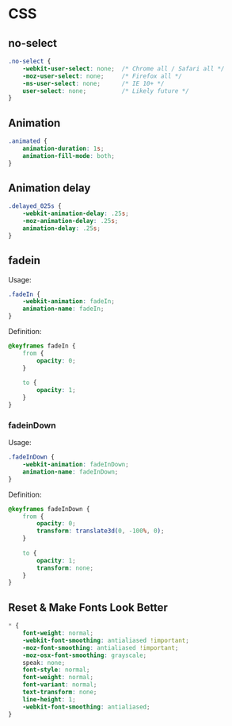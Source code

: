 # CSS

## no-select
```css
.no-select {
    -webkit-user-select: none;  /* Chrome all / Safari all */
    -moz-user-select: none;     /* Firefox all */
    -ms-user-select: none;      /* IE 10+ */
    user-select: none;          /* Likely future */     
}
```

## Animation
```css
.animated {
    animation-duration: 1s;
    animation-fill-mode: both;
}
```

## Animation delay
```css
.delayed_025s {
    -webkit-animation-delay: .25s;
    -moz-animation-delay: .25s;
    animation-delay: .25s;
}
```

## fadein
Usage:
```css
.fadeIn {
    -webkit-animation: fadeIn;
    animation-name: fadeIn;
}
```

Definition:
```css
@keyframes fadeIn {
    from {
        opacity: 0;
    }
    
    to {
        opacity: 1;
    }
}
```

### fadeinDown
Usage:
```css
.fadeInDown {
    -webkit-animation: fadeInDown;
    animation-name: fadeInDown;
}
```

Definition:
```css
@keyframes fadeInDown {
    from {
        opacity: 0;
        transform: translate3d(0, -100%, 0);
    }
    
    to {
        opacity: 1;
        transform: none;
    }
}
```

## Reset & Make Fonts Look Better
```css
* {
    font-weight: normal;
    -webkit-font-smoothing: antialiased !important;
    -moz-font-smoothing: antialiased !important;
    -moz-osx-font-smoothing: grayscale;
    speak: none;
    font-style: normal;
    font-weight: normal;
    font-variant: normal;
    text-transform: none;
    line-height: 1;
    -webkit-font-smoothing: antialiased;
}
```